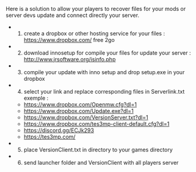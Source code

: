 Here is a solution to allow your players to recover files for your mods or server devs update and connect directly your server.

- 1) create a dropbox or other hosting service for your files : https://www.dropbox.com/ free 2go
- 2) download innosetup for compile your files for update your server : http://www.jrsoftware.org/isinfo.php
- 3) compile your update with inno setup and drop setup.exe in your dropbox
- 4) select your link and replace corresponding files in Serverlink.txt exemple :
    - https://www.dropbox.com/Openmw.cfg?dl=1 
    - https://www.dropbox.com/Update.exe?dl=1
    - https://www.dropbox.com/VersionServer.txt?dl=1
    - https://www.dropbox.com/tes3mp-client-default.cfg?dl=1
    - https://discord.gg/ECJk293
    - https://tes3mp.com/
- 5) place VersionClient.txt in directory to your games directory
- 6) send launcher folder and VersionClient with all players server

